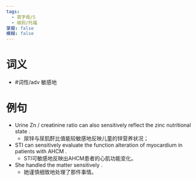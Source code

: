 ```yaml
---
tags:
  - 首字母/S
  - 级别/托福
掌握: false
模糊: false
---
```

# 词义
- #词性/adv  敏感地
# 例句
- Urine Zn \/ creatinine ratio can also sensitively reflect the zinc nutritional state .
	- 尿锌与尿肌酐比值能较敏感地反映儿童的锌营养状况；
- STI can sensitively evaluate the function alteration of myocardium in patients with AHCM .
	- STI可敏感地反映出AHCM患者的心肌功能变化。
- She handled the matter sensitively .
	- 她谨慎细致地处理了那件事情。
